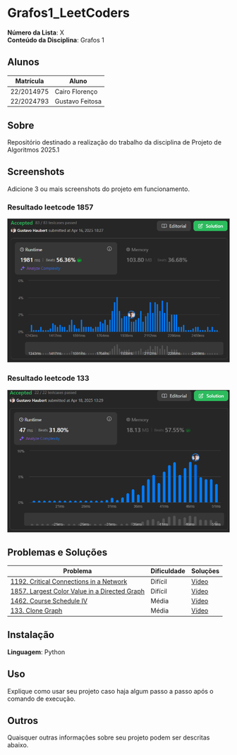 # Grafos1_LeetCoders

**Número da Lista**: X<br>
**Conteúdo da Disciplina**: Grafos 1<br>

## Alunos
| Matrícula | Aluno |
| -- | -- |
| 22/2014975  |  Cairo Florenço |
| 22/2024793  |  Gustavo Feitosa |

## Sobre 
Repositório destinado a realização do trabalho da disciplina de Projeto de Algoritmos 2025.1

## Screenshots
Adicione 3 ou mais screenshots do projeto em funcionamento.

### Resultado leetcode 1857
![Resultado leetcode 1857](Problemas/1857.%20Largest%20Color%20Value%20in%20a%20Directed%20Graph%20(hard)/Resultado1857.png)

### Resultado leetcode 133
![Resultado leetcode 133](Problemas/133.%20Clone%20Graph%20(Medium)/Resultado133.png)


## Problemas e Soluções
| Problema | Dificuldade | Soluções |
| -- | -- | -- |
| [1192. Critical Connections in a Network](https://leetcode.com/problems/critical-connections-in-a-network/description/?envType=problem-list-v2&envId=graph)  |  Difícil | [Vídeo]() |
| [1857. Largest Color Value in a Directed Graph](https://leetcode.com/problems/largest-color-value-in-a-directed-graph/description/)  |  Difícil | [Vídeo]() |
| [1462. Course Schedule IV](https://leetcode.com/problems/course-schedule-iv/description/?envType=problem-list-v2&envId=graph)  |  Média | [Vídeo]() |
| [133. Clone Graph](https://leetcode.com/problems/clone-graph/description/)  |  Média | [Vídeo]() |

## Instalação 
**Linguagem**: Python<br>

## Uso 
Explique como usar seu projeto caso haja algum passo a passo após o comando de execução.

## Outros 
Quaisquer outras informações sobre seu projeto podem ser descritas abaixo.